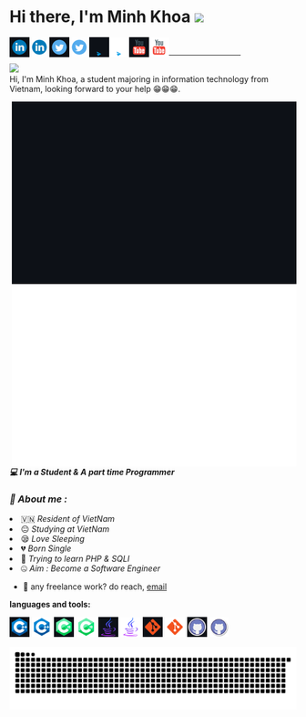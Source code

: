 # Hi there, I'm Minh Khoa <img src="https://media.giphy.com/media/hvRJCLFzcasrR4ia7z/giphy.gif" width="25px">
[<img align="left" alt="linkedin" width="35px" src="https://github.com/khoa083/khoa/blob/b86973a175fdc93d330b43c3a65bd6ac09304de7/Khoa_ne/img/2/linkedin.gif?raw=true" />](https://www.linkedin.com/in/khoa-minh-8b9a2b183/#gh-dark-mode-only)
[<img align="left" alt="linkedin" width="35px" src="https://github.com/khoa083/khoa/blob/acd454cf34f28d377116b48ae9f32c49c4117ca2/Khoa_ne/img/2/linkedin_light.gif?raw=true" />](https://www.linkedin.com/in/khoa-minh-8b9a2b183/#gh-light-mode-only)

[<img align="left" alt="twitter" width="35px" src="https://github.com/khoa083/khoa/blob/b86973a175fdc93d330b43c3a65bd6ac09304de7/Khoa_ne/img/2/twitter.gif?raw=true" />](https://twitter.com/KMK2026#gh-dark-mode-only)
[<img align="left" alt="twitter" width="35px" src="https://github.com/khoa083/khoa/blob/acd454cf34f28d377116b48ae9f32c49c4117ca2/Khoa_ne/img/2/twitter_light.gif?raw=true" />](https://twitter.com/KMK2026#gh-light-mode-only)

[<img align="left" alt="telegram" width="35px" src="https://github.com/khoa083/khoa/blob/14b020e921fc9dc5f75a570a5d92b723766b5091/Khoa_ne/img/2/telegram.gif?raw=true" />](https://t.me/K_black202#gh-dark-mode-only)
[<img align="left" alt="telegram" width="35px" src="https://github.com/khoa083/khoa/blob/acd454cf34f28d377116b48ae9f32c49c4117ca2/Khoa_ne/img/2/telegram.light.gif?raw=true" />](https://t.me/K_black202#gh-light-mode-only)

[<img align="left" alt="youtube" width="35px" src="https://github.com/khoa083/khoa/blob/b86973a175fdc93d330b43c3a65bd6ac09304de7/Khoa_ne/img/2/youtube.gif?raw=true" />](https://www.youtube.com/channel/UC8PLJnDrDGZZSMeQ3LbUKEg#gh-dark-mode-only)
[<img align="left" alt="youtube" width="35px" src="https://github.com/khoa083/khoa/blob/acd454cf34f28d377116b48ae9f32c49c4117ca2/Khoa_ne/img/2/youtube_light.gif?raw=true" />](https://www.youtube.com/channel/UC8PLJnDrDGZZSMeQ3LbUKEg#gh-light-mode-only)
<br/>
 <hr  width="25%" align="left" />
 
![](https://visitor-badge.glitch.me/badge?page_id=khoa083.khoa)
<br/>
Hi, I'm Minh Khoa, a student majoring in information technology from Vietnam, looking forward to your help  😁😁😁. 

[<img align="right" alt="GIF" src="https://github.com/khoa083/khoa/blob/db503de447431d52ae7ca55f606550d112359191/backend.gif?raw=true" width="500" height="320" />](#gh-dark-mode-only)
[<img align="right" alt="GIF" src="https://github.com/khoa083/khoa/blob/acd454cf34f28d377116b48ae9f32c49c4117ca2/Khoa_ne/img/2/backend_light.gif?raw=true" width="500" height="320" />](#gh-light-mode-only)

<b><i>💻 I'm a Student & A part time Programmer</i></b>

<h3><b><i>🤠 About me :</i></b></h3>
<li>  🇻🇳  <i>Resident of VietNam</i></li>
<li>  😐 <i>Studying at VietNam</i></li>
<li>  😪 <i>Love Sleeping</i></li>
<li>  💔 <i>Born Single</i></li>
<li>  🐍 <i>Trying to learn PHP & SQLI</i></li>
<li>  🤐 <i>Aim : Become a Software Engineer</i></li>

- 💼 any freelance work? do reach, [email](mailto:minhkhoa065@gmail.com) 

**languages and tools:**

[<img height="35" src="https://github.com/khoa083/khoa/blob/d07a36db13ce9fbd9a897bf9b60cfef5b1860260/Khoa_ne/img/1/c++_dark.png" />](#gh-dark-mode-only)
[<img height="35" src="https://github.com/khoa083/khoa/blob/d07a36db13ce9fbd9a897bf9b60cfef5b1860260/Khoa_ne/img/1/c++_light.png" />](#gh-light-mode-only)
[<img height="35" src="https://github.com/khoa083/khoa/blob/d07a36db13ce9fbd9a897bf9b60cfef5b1860260/Khoa_ne/img/1/csharp_dark.png" />](#gh-dark-mode-only)
[<img height="35" src="https://github.com/khoa083/khoa/blob/d07a36db13ce9fbd9a897bf9b60cfef5b1860260/Khoa_ne/img/1/csharp_light.png" />](#gh-light-mode-only)
[<img height="35" src="https://github.com/khoa083/khoa/blob/d07a36db13ce9fbd9a897bf9b60cfef5b1860260/Khoa_ne/img/1/java_dark.png" />](#gh-dark-mode-only)
[<img height="35" src="https://github.com/khoa083/khoa/blob/d07a36db13ce9fbd9a897bf9b60cfef5b1860260/Khoa_ne/img/1/java_light.png" />](#gh-light-mode-only)
[<img height="35" src="https://github.com/khoa083/khoa/blob/d07a36db13ce9fbd9a897bf9b60cfef5b1860260/Khoa_ne/img/1/git_dark.png" />](#gh-dark-mode-only)
[<img height="35" src="https://github.com/khoa083/khoa/blob/d07a36db13ce9fbd9a897bf9b60cfef5b1860260/Khoa_ne/img/1/git_light.png" />](#gh-light-mode-only)
[<img height="35" src="https://github.com/khoa083/khoa/blob/d07a36db13ce9fbd9a897bf9b60cfef5b1860260/Khoa_ne/img/1/github_dark.png" />](#gh-dark-mode-only)
[<img height="35" src="https://github.com/khoa083/khoa/blob/d07a36db13ce9fbd9a897bf9b60cfef5b1860260/Khoa_ne/img/1/github_light.png" />](#gh-light-mode-only)


![snake gif](https://github.com/khoa083/khoa083/blob/output/github-contribution-grid-snake.svg)
